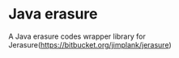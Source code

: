 Java erasure
============

A Java erasure codes wrapper library for Jerasure(https://bitbucket.org/jimplank/jerasure)
